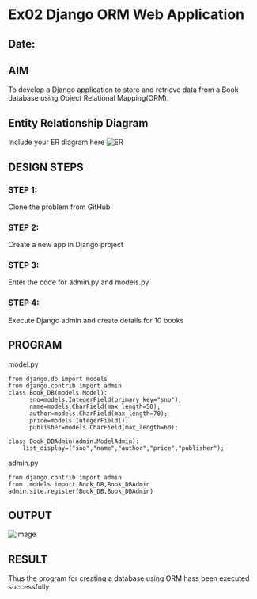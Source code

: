 # Ex02 Django ORM Web Application
## Date: 

## AIM
To develop a Django application to store and retrieve data from a Book database using Object Relational Mapping(ORM).

## Entity Relationship Diagram

Include your ER diagram here
![ER](https://github.com/Jayapriya242/ORM/assets/114279259/71fac584-0c35-46ee-aec5-cad09178733f)


## DESIGN STEPS

### STEP 1:
Clone the problem from GitHub

### STEP 2:
Create a new app in Django project

### STEP 3:
Enter the code for admin.py and models.py

### STEP 4:
Execute Django admin and create details for 10 books

## PROGRAM
model.py
```
from django.db import models
from django.contrib import admin
class Book_DB(models.Model):
      sno=models.IntegerField(primary_key="sno");
      name=models.CharField(max_length=50);
      author=models.CharField(max_length=70);
      price=models.IntegerField();
      publisher=models.CharField(max_length=60);

class Book_DBAdmin(admin.ModelAdmin):
    list_display=("sno","name","author","price","publisher");
```
admin.py
```
from django.contrib import admin
from .models import Book_DB,Book_DBAdmin
admin.site.register(Book_DB,Book_DBAdmin)
```

## OUTPUT
![image](https://github.com/Jayapriya242/ORM/assets/114279259/396fd361-e802-4597-8e4e-7ead96773d2f)



## RESULT
Thus the program for creating a database using ORM hass been executed successfully

